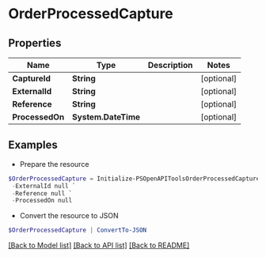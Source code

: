 # OrderProcessedCapture
## Properties

Name | Type | Description | Notes
------------ | ------------- | ------------- | -------------
**CaptureId** | **String** |  | [optional] 
**ExternalId** | **String** |  | [optional] 
**Reference** | **String** |  | [optional] 
**ProcessedOn** | **System.DateTime** |  | [optional] 

## Examples

- Prepare the resource
```powershell
$OrderProcessedCapture = Initialize-PSOpenAPIToolsOrderProcessedCapture  -CaptureId 00000000-0000-0000-0000-000000000000 `
 -ExternalId null `
 -Reference null `
 -ProcessedOn null
```

- Convert the resource to JSON
```powershell
$OrderProcessedCapture | ConvertTo-JSON
```

[[Back to Model list]](../README.md#documentation-for-models) [[Back to API list]](../README.md#documentation-for-api-endpoints) [[Back to README]](../README.md)

